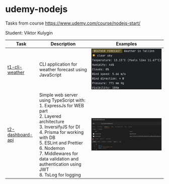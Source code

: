 # udemy-nodejs
Tasks from course https://www.udemy.com/course/nodejs-start/

Student: Viktor Kulygin

| Task                                                                                      | Description                                                                                                                                                                                                                                                                                            | Examples                                                                    |
|-------------------------------------------------------------------------------------------|--------------------------------------------------------------------------------------------------------------------------------------------------------------------------------------------------------------------------------------------------------------------------------------------------------|-----------------------------------------------------------------------------|
| [t1-cli-weather](https://github.com/astonone/udemy-nodejs/tree/master/t1-cli-weather)     | CLI application for weather forecast using JavaScript                                                                                                                                                                                                                                                  | ![weather forecast screenshot](/readmedata/weather-forecast-screenshot.png) |
| [t2-dashboard-api](https://github.com/astonone/udemy-nodejs/tree/master/t2-dashboard-api) | Simple web server using TypeScript with: <br> 1. ExpressJs for WEB part<br> 2. Layered architecture<br> 3. InversifyJS for DI<br> 4. Prisma for working with DB<br> 5. ESLint and Prettier<br> 6. Nodemon<br> 7. Middlewares for data validation and authentication using JWT<br> 8. TsLog for logging | ![get user by id API method example](/readmedata/dashboard-api-example.png) |